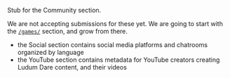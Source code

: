 Stub for the Community section.

We are not accepting submissions for these yet. We are going to start with the [`/games/`](/games/) section, and grow from there.

* the Social section contains social media platforms and chatrooms organized by language
* the YouTube section contains metadata for YouTube creators creating Ludum Dare content, and their videos
